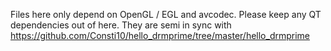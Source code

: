 Files here only depend on OpenGL / EGL and avcodec.
Please keep any QT dependencies out of here.
They are semi in sync with https://github.com/Consti10/hello_drmprime/tree/master/hello_drmprime
